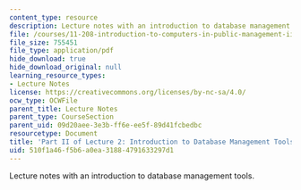 ```yaml
---
content_type: resource
description: Lecture notes with an introduction to database management tools.
file: /courses/11-208-introduction-to-computers-in-public-management-ii-january-iap-2002/510f1a46f5b6a0ea31884791633297d1_lect22.pdf
file_size: 755451
file_type: application/pdf
hide_download: true
hide_download_original: null
learning_resource_types:
- Lecture Notes
license: https://creativecommons.org/licenses/by-nc-sa/4.0/
ocw_type: OCWFile
parent_title: Lecture Notes
parent_type: CourseSection
parent_uid: 09d20aee-3e3b-ff6e-ee5f-89d41fcbedbc
resourcetype: Document
title: 'Part II of Lecture 2: Introduction to Database Management Tools'
uid: 510f1a46-f5b6-a0ea-3188-4791633297d1
---
```

Lecture notes with an introduction to database management tools.